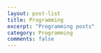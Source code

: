```yaml
---
layout: post-list
title: Programming
excerpt: "Programming posts"
category: Programming
comments: false
---
```

